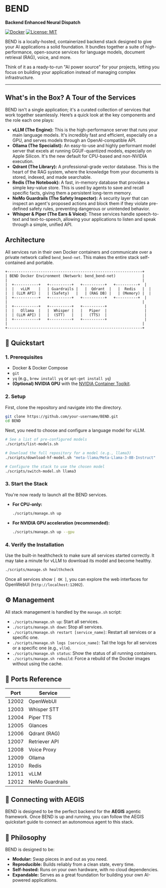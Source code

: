 # BEND
**Backend Enhanced Neural Dispatch**

[![Docker](https://img.shields.io/badge/containerized-Docker-blue)](https://www.docker.com/)
[![License: MIT](https://img.shields.io/badge/License-MIT-yellow.svg)](https://opensource.org/licenses/MIT)

BEND is a locally-hosted, containerized backend stack designed to give your AI applications a solid foundation. It bundles together a suite of high-performance, open-source services for language models, document retrieval (RAG), voice, and more.

Think of it as a ready-to-run "AI power source" for your projects, letting you focus on building your application instead of managing complex infrastructure.

---

## What's in the Box? A Tour of the Services

BEND isn't a single application; it's a curated collection of services that work together seamlessly. Here’s a quick look at the key components and the role each one plays:

-   **vLLM (The Engine):** This is the high-performance server that runs your main language models. It's incredibly fast and efficient, especially on a GPU, and serves models through an OpenAI-compatible API.
-   **Ollama (The Specialist):** An easy-to-use and highly performant model server that excels at running GGUF-quantized models, especially on Apple Silicon. It's the new default for CPU-based and non-NVIDIA execution.
-   **Qdrant (The Library):** A professional-grade vector database. This is the heart of the RAG system, where the knowledge from your documents is stored, indexed, and made searchable.
-   **Redis (The Notebook):** A fast, in-memory database that provides a simple key-value store. This is used by agents to save and recall specific facts, giving them a persistent long-term memory.
-   **NeMo Guardrails (The Safety Inspector):** A security layer that can inspect an agent's proposed actions and block them if they violate pre-defined safety rules, preventing dangerous or unintended behavior.
-   **Whisper & Piper (The Ears & Voice):** These services handle speech-to-text and text-to-speech, allowing your applications to listen and speak through a simple, unified API.

## Architecture

All services run in their own Docker containers and communicate over a private network called `bend_bend-net`. This makes the entire stack self-contained and portable.

```
+-------------------------------------------------------------+
| BEND Docker Environment (Network: bend_bend-net)            |
|                                                             |
|  +-----------+   +----------+   +----------+   +----------+  |
|  |   vLLM    |   | Guardrails |   |  Qdrant  |   |  Redis   |  |
|  | (LLM API) |   | (Safety)   |   | (RAG DB) |   | (Memory) |  |
|  +-----------+   +----------+   +----------+   +----------+  |
|                                                             |
|  +-----------+   +----------+   +----------+                 |
|  |   Ollama  |   |  Whisper |   |   Piper  |                 |
|  | (LLM API) |   |  (STT)   |   |   (TTS)  |                 |
|  +-----------+   +----------+   +----------+                 |
|                                                             |
+-------------------------------------------------------------+
```

## 🚀 Quickstart

### 1. Prerequisites

-   Docker & Docker Compose
-   `git`
-   `yq` (e.g., `brew install yq` or `apt-get install yq`)
-   **(Optional) NVIDIA GPU** with the [NVIDIA Container Toolkit](https://docs.nvidia.com/datacenter/cloud-native/container-toolkit/latest/install-guide.html).

### 2. Setup

First, clone the repository and navigate into the directory.

```bash
git clone https://github.com/your-username/BEND.git
cd BEND
```

Next, you need to choose and configure a language model for vLLM.

```bash
# See a list of pre-configured models
./scripts/list-models.sh

# Download the full repository for a model (e.g., llama3)
./scripts/download-hf-model.sh "meta-llama/Meta-Llama-3-8B-Instruct"

# Configure the stack to use the chosen model
./scripts/switch-model.sh llama3
```

### 3. Start the Stack

You're now ready to launch all the BEND services.

-   **For CPU-only:**
    ```bash
    ./scripts/manage.sh up
    ```
-   **For NVIDIA GPU acceleration (recommended):**
    ```bash
    ./scripts/manage.sh up --gpu
    ```

### 4. Verify the Installation

Use the built-in healthcheck to make sure all services started correctly. It may take a minute for vLLM to download its model and become healthy.

```bash
./scripts/manage.sh healthcheck
```

Once all services show `[ OK ]`, you can explore the web interfaces for OpenWebUI (`http://localhost:12002`).

## ⚙️ Management

All stack management is handled by the `manage.sh` script:

-   `./scripts/manage.sh up`: Start all services.
-   `./scripts/manage.sh down`: Stop all services.
-   `./scripts/manage.sh restart [service_name]`: Restart all services or a specific one.
-   `./scripts/manage.sh logs [service_name]`: Tail the logs for all services or a specific one (e.g., `vllm`).
-   `./scripts/manage.sh status`: Show the status of all running containers.
-   `./scripts/manage.sh rebuild`: Force a rebuild of the Docker images without using the cache.

## 🎯 Ports Reference

| Port   | Service          |
|--------|------------------|
| 12002  | OpenWebUI        |
| 12003  | Whisper STT      |
| 12004  | Piper TTS        |
| 12005  | Glances          |
| 12006  | Qdrant (RAG)     |
| 12007  | Retriever API    |
| 12008  | Voice Proxy      |
| 12009  | Ollama           |
| 12010  | Redis            |
| 12011  | vLLM             |
| 12012  | NeMo Guardrails  |

## 🤝 Connecting with AEGIS

BEND is designed to be the perfect backend for the **AEGIS** agentic framework. Once BEND is up and running, you can follow the AEGIS quickstart guide to connect an autonomous agent to this stack.

## 💬 Philosophy

BEND is designed to be:

-   **Modular:** Swap pieces in and out as you need.
-   **Reproducible:** Builds reliably from a clean state, every time.
-   **Self-hosted:** Runs on your own hardware, with no cloud dependencies.
-   **Expandable:** Serves as a great foundation for building your own AI-powered applications.